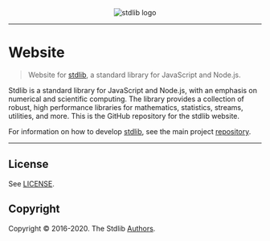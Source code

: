 <!--

@license Apache-2.0

Copyright (c) 2019 The Stdlib Authors.

Licensed under the Apache License, Version 2.0 (the "License");
you may not use this file except in compliance with the License.
You may obtain a copy of the License at

   http://www.apache.org/licenses/LICENSE-2.0

Unless required by applicable law or agreed to in writing, software
distributed under the License is distributed on an "AS IS" BASIS,
WITHOUT WARRANTIES OR CONDITIONS OF ANY KIND, either express or implied.
See the License for the specific language governing permissions and
limitations under the License.

-->

<div class="image" align="center">
    <img src="https://cdn.rawgit.com/stdlib-js/www/3cce9c709008d4ef37a78e41a835dcb5d2e1089e/docs/assets/logo_header.png" alt="stdlib logo">
    <br>
</div>

---

# Website

> Website for [stdlib][stdlib], a standard library for JavaScript and Node.js.

Stdlib is a standard library for JavaScript and Node.js, with an emphasis on numerical and scientific computing. The library provides a collection of robust, high performance libraries for mathematics, statistics, streams, utilities, and more. This is the GitHub repository for the stdlib website.

For information on how to develop [stdlib][stdlib], see the main project [repository][stdlib].

---

## License

See [LICENSE][stdlib-license].


## Copyright

Copyright &copy; 2016-2020. The Stdlib [Authors][stdlib-authors].

<!-- Section for all links. Make sure to keep an empty line after the `section` element and another before the `/section` close. -->

<section class="links">

[stdlib]: https://github.com/stdlib-js/stdlib

[stdlib-authors]: https://github.com/stdlib-js/stdlib/graphs/contributors

[stdlib-license]: https://raw.githubusercontent.com/stdlib-js/www/master/LICENSE

</section>

<!-- /.links -->

